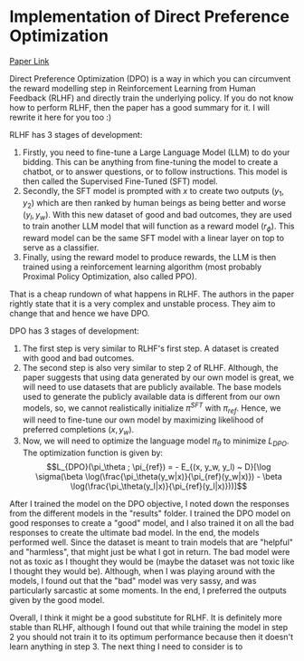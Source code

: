 # Implementation of Direct Preference Optimization 

[Paper Link](https://arxiv.org/pdf/2305.18290.pdf)

Direct Preference Optimization (DPO) is a way in which you can circumvent the reward modelling step in Reinforcement Learning from Human Feedback (RLHF) and directly train the underlying policy. If you do not know how to perform RLHF, then the paper has a good summary for it. I will rewrite it here for you too :) 

RLHF has 3 stages of development: 
1.  Firstly, you need to fine-tune a Large Language Model (LLM) to do your bidding. This can be anything from fine-tuning the model to create a chatbot, or to answer questions, or to follow instructions. This model is then called the Supervised Fine-Tuned (SFT) model. 
2.  Secondly, the SFT model is prompted with $x$ to create two outputs $(y_1, y_2)$ which are then ranked by human beings as being better and worse $(y_l, y_w)$. With this new dataset of good and bad outcomes, they are used to train another LLM model that will function as a reward model $(r_\phi)$. This reward model can be the same SFT model with a linear layer on top to serve as a classifier. 
3.  Finally, using the reward model to produce rewards, the LLM is then trained using a reinforcement learning algorithm (most probably Proximal Policy Optimization, also called PPO).

That is a cheap rundown of what happens in RLHF. The authors in the paper rightly state that it is a very complex and unstable process. They aim to change that and hence we have DPO. 

DPO has 3 stages of development: 
1.  The first step is very similar to RLHF's first step. A dataset is created with good and bad outcomes. 
2.  The second step is also very similar to step 2 of RLHF. Although, the paper suggests that using data generated by our own model is great, we will need to use datasets that are publicly available. The base models used to generate the publicly available data is different from our own models, so, we cannot realistically initialize $\pi^{SFT}$ with $\pi_{ref}$. Hence, we will need to fine-tune our own model by maximizing likelihood of preferred completions $(x, y_w)$. 
3.  Now, we will need to optimize the language model $\pi_\theta$ to minimize $L_{DPO}$. The optimization function is given by: $$L_{DPO}(\pi_\theta ; \pi_{ref}) = - E_{(x, y_w, y_l) ~ D}[\log \sigma(\beta \log(\frac{\pi_\theta(y_w|x)}{\pi_{ref}(y_w|x)}) - \beta \log(\frac{\pi_\theta(y_l|x)}{\pi_{ref}(y_l|x)}))]$$ 

After I trained the model on the DPO objective, I noted down the responses from the different models in the "results" folder. I trained the DPO model on good responses to create a "good" model, and I also trained it on all the bad responses to create the ultimate bad model. In the end, the models performed well. Since the dataset is meant to train models that are "helpful" and "harmless", that might just be what I got in return. The bad model were not as toxic as I thought they would be (maybe the dataset was not toxic like I thought they would be). Although, when I was playing around with the models, I found out that the "bad" model was very sassy, and was particularly sarcastic at some moments. In the end, I preferred the outputs given by the good model.

Overall, I think it might be a good substitute for RLHF. It is definitely more stable than RLHF, although I found out that while training the model in step 2 you should not train it to its optimum performance because then it doesn't learn anything in step 3. The next thing I need to consider is to 